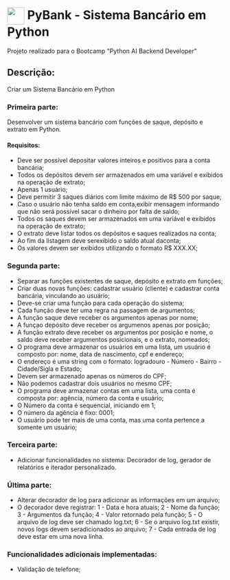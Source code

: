 <h1>
    <a href="https://www.dio.me/">
     <img align="center" width="40px" src="https://hermes.digitalinnovation.one/assets/diome/logo-minimized.png"></a>
    <span> PyBank - Sistema Bancário em Python</span>
</h1>

Projeto realizado para o Bootcamp "Python AI Backend Developer"

## Descrição:
Criar um Sistema Bancário em Python

### Primeira parte:
Desenvolver um sistema bancário com funções de saque, depósito e extrato em Python.

#### Requisitos:
- Deve ser possível depositar valores inteiros e positivos para a conta bancária;
- Todos os depósitos devem ser armazenados em uma variável e exibidos na operação de extrato;
- Apenas 1 usuário;
- Deve permitir 3 saques diários com limite máximo de R$ 500 por saque;
- Caso o usuário não tenha saldo em conta,exibir mensagem informando que não será possível sacar o dinheiro por falta de saldo;
- Todos os saques devem ser armazenados em uma variável e exibidos na operação de extrato;
- O extrato deve listar todos os depósitos e saques realizados na conta;
- Ao fim da listagem deve serexibido o saldo atual daconta;
- Os valores devem ser exibidos utilizando o formato R$ XXX.XX;

### Segunda parte:
- Separar as funções existentes de saque, depósito e extrato em funções;
- Criar duas novas funções: cadastrar usuário (cliente) e cadastrar conta bancária, vinculando ao usuário;
- Deve-se criar uma função para cada operação do sistema;
- Cada função deve ter uma regra na passagem de argumentos;
- A função saque deve receber os argumentos apenas por nome;
- A funçao depósito deve receber os argumenos apenas por posição;
- A função extrato deve receber os argumentos por posição e nome, o saldo deve receber argumentos posicionais, e o extrato, nomeados;
- O programa deve armazenar os usuários em uma lista, um usuário é composto por: nome, data de nascimento, cpf e endereço;
- O endereço é uma string com o formato: logradouro - Número - Bairro - Cidade/Sigla e Estado;
- Devem ser armazenado apenas os números do CPF;
- Não podemos cadastrar dois usuários no mesmo CPF;
- O programa deve armazenar contas em uma lista, uma conta é composta por: agência, número da conta e usuário;
- O Número da conta é sequencial, iniciando em 1;
- O número da agência é fixo: 0001;
- O usuário pode ter mais de uma conta, mas uma conta pertence a somente um usuário;

### Terceira parte:
- Adicionar funcionalidades no sistema: Decorador de log, gerador de relatórios e iterador personalizado.

### Última parte:
- Alterar decorador de log para adicionar as informações em um arquivo;
- O decorador deve registrar:
1 - Data e hora atuais;
2 - Nome da função;
3 - Argumentos da função;
4 - Valor retornado pela função;
5 - O arquivo de log deve ser chamado log.txt;
6 - Se o arquivo log.txt existir, novos logs devem seradicionados ao arquivo;
7 - Cada entrada de log deve estar em uma nova linha.


### Funcionalidades adicionais implementadas:
- Validação de telefone;